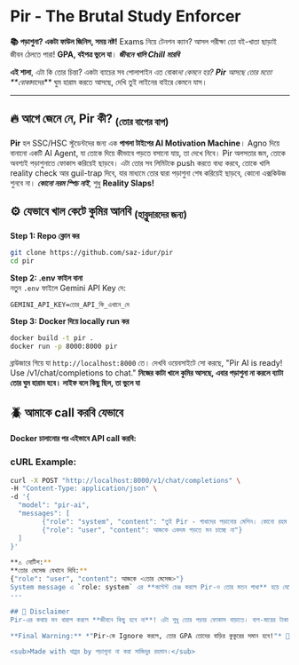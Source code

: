 ﻿# Pir - The Brutal Study Enforcer

**📚 পড়াশুনা? একটা ফাউল জিনিস, সময় নষ্ট!** Exams নিয়ে টেনশন ক্যান? আসল পরীক্ষা তো বই-খাতা ছাড়াই জীবন ঠেলতে পারা! **GPA, বইপত্র ভুলে যা**। **_জীবনে খালি Chill মারবি_** 

**এই শালা**, এটা কি তোর চিন্তা? একটা ব্যাচের সব পোলাপাইন এত বোকা*দা কেমনে হয়?
**Pir** আসছে তোর মতো **বোকা*দাদের** ঘুম হারাম করতে আসছে, দেখি তুই লাইনের বাইরে কেমনে যাস।

---

## 🔥 আগে জেনে নে, Pir কী? <sub>(তোর বাপের বাপ)</sub>

**Pir** হল SSC/HSC স্টুডেন্টদের জন্য এক **পাগলা টাইপের AI Motivation Machine**। Agno দিয়ে বানানো একটি AI Agent, যা তোকে দিয়ে কীভাবে পড়তে বসানো যায়, তা দেখে নিবে। Pir অলসতার জম, তোকে অবশ্যই পড়াশুনাতে ফোকাস করিয়েই ছাড়বে। এটা তোর সব লিমিটকে push করতে বাধ্য করবে, তোকে খালি reality check আর guil-trap দিবে, যার মাধ্যমে তোর দ্বারা পড়াশুনা শেষ করিয়েই ছাড়বে, কোনো এক্সকিউজ শুনবে না। **_কোনো নরম স্পিচ নাই_**, শুধু **Reality Slaps!**  

## ⚙️ যেভাবে খাল কেটে কুমির আনবি <sub>(হাব্লুদারদের জন্য)</sub>  

**Step 1: Repo ক্লোন কর**  
```bash  
git clone https://github.com/saz-idur/pir  
cd pir  
```  

**Step 2: .env ফাইল বানা**  
নতুন `.env` ফাইলে Gemini API Key দে:  
```  
GEMINI_API_KEY=তোর_API_কি_এখানে_দে  
```  

**Step 3: Docker দিয়ে locally run কর**  
```bash  
docker build -t pir .  
docker run -p 8000:8000 pir  
```  

ব্রাউজারে গিয়ে যা `http://localhost:8000` তে। দেখবি ওয়েবসাইটে সো করছে, "Pir AI is ready! Use /v1/chat/completions to chat." 
**নিজের কাটা খালে কুমির আসছে, এবার পড়াশুনা না করলে ব্যাটা তোর ঘুম হারাম হবে। লাইফ বলে কিছু ছিল, তা ভুলে যা**

## 🪲 আমাকে call করবি যেভাবে

**Docker চালানোর পর এইভাবে API call করবি:**  

### cURL Example:  
```bash  
curl -X POST "http://localhost:8000/v1/chat/completions" \
-H "Content-Type: application/json" \
-d '{
  "model": "pir-ai",
  "messages": [
        {"role": "system", "content": "তুই Pir - গাধাদের পড়ানোর মেশিন। কোনো রহম নাই, শুধু গালি।"},
        {"role": "user", "content": আজকে একদম পড়তে মন চাচ্ছে না"}
  ]
}'  

**⚠️ নোটিশ:**  
**তোর মেসেজ যেখানে দিবি:**
{"role": "user", "content": আজকে <তোর মেসেজ>"}
System message এ `role: system` এর **কন্টেন্ট চেঞ্জ করলে Pir-ও তোর মতন গাধা** হয়ে যেতে পারে, ঐটায় তাই কিছু করবি না ভুলেও।
---

## 🚨 Disclaimer  
Pir-এর কথায় মন খারাপ করলে **জীবনে কিছু হবে না**! এটা শুধু তোর পড়ার ফোকাস বাড়াতে। বাপ-মায়ের টাকা কোচিংয়ে নষ্ট না করে, আজই শুরু কর পড়াশুনা।

**Final Warning:** *"Pir-কে Ignore করলে, তোর GPA তোদের বাড়ির কুকুরের সমান হবে!"* 😤  

<sub>Made with থাপ্পর by পড়াশুনা না করা সাজিদুর রহমান।</sub>  
``` 
